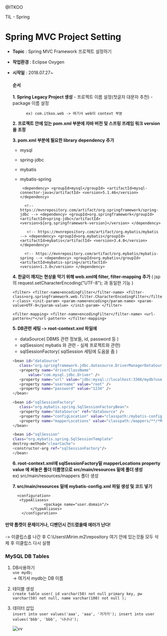 
@ITKOO<br>

TIL - Spring

Spring MVC Project Setting
===================

- **Topic** :  Spring MVC Framework 프로젝트 설정하기
- **작업환경** :  Eclipse Oxygen
- **시작일** :  2018.07.27~

    #### 순서
    
	**1. Spring Legacy Project 생성**
	    -  프로젝트 이름 설정(첫글자 대문자 추천)
	    -  package 이름 설정

			ex) com.itkoo.web -> 여기서 web이 context 부분
			
	**2. 프로젝트 안에 있는 pom.xml 부분에 
		자바 버전 및 스프링 프레임 워크 version을 조정**
		
	**3. pom.xml 부분에 필요한 library dependency 추가**
	
	 -  mysql
	 -  spring-jdbc
	 -  mybatis
	 - mybatis-spring
	 
		 `  <dependency>
                <groupId>mysql</groupId>
                <artifactId>mysql-connector-java</artifactId>
                <version>5.1.46</version>
            </dependency> `
            
		 `   <!-- https://mvnrepository.com/artifact/org.springframework/spring-jdbc -->
            <dependency>
                <groupId>org.springframework</groupId>
                <artifactId>spring-jdbc</artifactId>
                <version>${org.springframework-version}</version>
            </dependency> `
	  
		 `    <!-- https://mvnrepository.com/artifact/org.mybatis/mybatis -->
            <dependency>
                <groupId>org.mybatis</groupId>
                <artifactId>mybatis</artifactId>
                <version>3.4.0</version>
            </dependency> `    
	            
		 `   <!-- https://mvnrepository.com/artifact/org.mybatis/mybatis-spring -->
            <dependency>
                <groupId>org.mybatis</groupId>
                <artifactId>mybatis-spring</artifactId>
                <version>1.3.0</version>
            </dependency> `  

  	**4.  한글이 깨지는 현상을 막기 위해 web.xml에 filter, filter-mapping 추가**
		( jsp의 request.setCharacterEncoding("UTF-8"); 과 동일한 기능 )
		
	`<filter>
            <filter-name>encodingFilter</filter-name>
            <filter-class>org.springframework.web.filter.CharacterEncodingFilter</filter-class>
	    <init-param>
                  <param-name>encoding</param-name>
                  <param-value>UTF-8</param-value>
            </init-param>
      </filter>`
      
     `<filter-mapping>
            <filter-name>encodingFilter</filter-name>
            <url-pattern>/*</url-pattern>
      </filter-mapping>`
		
 	**5.  DB관련 세팅 -> root-context.xml 파일에** 
     -  dataSource( DBMS 관련 정보들, id, password 등 )
	 -  sqlSession( mybatis 와 관련 - 실제 프로젝트와 관련)
	 -  sqlSessionFactory( sqlSession 세팅에 도움을 줌 )
	 
	 ```sh
	 <bean id="dataSource"
		class="org.springframework.jdbc.datasource.DriverManagerDataSource">
		<property name="driverClassName"
			value="com.mysql.jdbc.Driver" />
		<property name="url" value="jdbc:mysql://localhost:3306/mydb?useUnicode=true&amp;characterEncoding=UTF-8" />
		<property name="username" value="root" />
		<property name="password" value="1234" />
	</bean>

	<bean id="sqlSessionFactory"
		class="org.mybatis.spring.SqlSessionFactoryBean">
		<property name="dataSource" ref="dataSource" />
		<property name="configLocation" value="classpath:/mybatis-config.xml" />
		<property name="mapperLocations" value="classpath:/mappers/**/*Mapper*.xml" />
	</bean>
	
	<bean id="sqlSession"
	class="org.mybatis.spring.SqlSessionTemplate"
	destroy-method="clearCache">
	<constructor-arg ref="sqlSessionFactory"/>
	</bean>	
	 ```
		

	**6.  root-context.xml에 sqlSessionFactory밑 mapperLocations property value 에 써놓은 폴더 이름명으로 
	src/main/resources 밑에 폴더 생성**<br>
	ex) src/main/resources/mappers 폴더 생성

	**7.  src/main/resources 밑에 mybatis-config.xml 파일 생성 및 코드 넣기**

		<configuration>
		 <typeAliases>
		            <package name="user.domain"/>
		      </typeAliases>
		  </configuration>
		



#### 만약 톰캣이 문제이거나, 디펜던시 건드렸을때 에러가 난다!

-> 이클립스를 나간 후 C:\Users\Mirim\.m2\repository 여기 안에 있는것들 모두 삭제 후 이클립스 다시 실행




### MySQL DB Tables
1. DB사용하기<br> 
`use mydb;`<br>
-> 여기서 mydb는 DB 이름

2. 테이블 생성<br>
`create table user(
id varchar(50) not null primary key,
pw varchar(50) not null,
name varchar(100) not null
);`
3. 데이터 삽입<br>
`insert into user values('aaa', 'aaa', '가가가');
insert into user values('bbb', 'bbb', '나나나');`<br>

	![vv](https://user-images.githubusercontent.com/31758135/43306411-f826236e-91b5-11e8-9ad6-d46ffd364a07.JPG)


